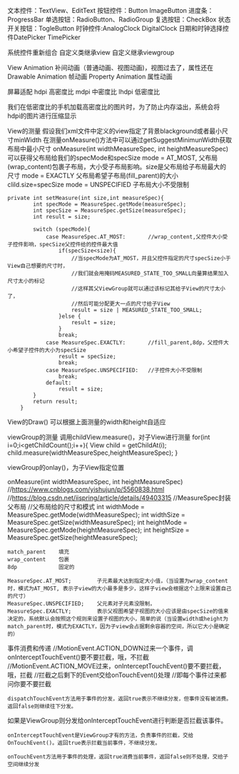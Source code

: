 文本控件：TextView、EditText
按钮控件：Button ImageButton
进度条：ProgressBar
单选按钮：RadioButton、RadioGroup
复选按钮：CheckBox
状态开关按钮：TogleButton
时钟控件:AnalogClock DigitalClock
日期和时钟选择控件DatePicker TimePicker

系统控件重新组合
自定义类继承view
自定义继承viewgroup


View Animation 补间动画（普通动画、视图动画)，视图过去了，属性还在
Drawable Animation 帧动画
Property Animation 属性动画


屏幕适配
hdpi    高密度比
mdpi    中密度比
lhdpi   低密度比

我们在低密度比的手机加载高密度比的图片时，为了防止内存溢出，系统会将hdpi的图片进行压缩显示

View的测量
    假设我们xml文件中定义的view指定了背景blackground或者最小尺寸minWidth
    在测量onMeasure()方法中可以通过getSuggestMinimunWidth获取布局中最小尺寸
    onMeasure(int widthMeasureSpec, int heightMeasureSpec)
    可以获得父布局给我们的specMode和specSize
    mode = AT_MOST,     父布局(wrap_content)包裹子布局，大小受子布局影响。size是父布局给子布局最大的尺寸
    mode = EXACTLY      父布局希望子布局(fill_parent)的大小 clild.size=specSize
    mode = UNSPECIFIED  子布局大小不受限制

    private int setMeasure(int size,int measureSpec){
            int specMode = MeasureSpec.getMode(measureSpec);
            int specSize = MeasureSpec.getSize(measureSpec);
            int result = size;

            switch (specMode){
                case MeasureSpec.AT_MOST:       //wrap_content,父控件大小受子控件影响，specSize父控件给的控件最大值
                    if(specSize<size){
                        //当specMode为AT_MOST，并且父控件指定的尺寸specSize小于View自己想要的尺寸时，
                        //我们就会用掩码MEASURED_STATE_TOO_SMALL向量算结果加入尺寸太小的标记
                        //这样其父ViewGroup就可以通过该标记其给子View的尺寸太小了，
                        //然后可能分配更大一点的尺寸给子View
                        result = size | MEASURED_STATE_TOO_SMALL;
                    }else {
                        result = size;
                    }
                    break;
                case MeasureSpec.EXACTLY:       //fill_parent,8dp，父控件大小希望子控件的大小为specSize
                    result = specSize;
                    break;
                case MeasureSpec.UNSPECIFIED:   //子控件大小不受限制
                    break;
                default:
                    result = size;
            }
            return result;
        }

View的Draw()
    可以根据上面测量的width和height自适应

viewGroup的测量
    调用childView.measure()，对子View进行测量
    for(int i=0;i<getChildCount();i++){
                View child = getChildAt(i);
                child.measure(widthMeasureSpec,heightMeasureSpec);
            }


viewGroup的onlay()，为子View指定位置


onMeasure(int widthMeasureSpec, int heightMeasureSpec)
    //https://www.cnblogs.com/yishujun/p/5560838.html
    //https://blog.csdn.net/iispring/article/details/49403315
    //MeasureSpec封装父布局
    //父布局给的尺寸和模式
    int widthMode = MeasureSpec.getMode(widthMeasureSpec);
    int widthSize = MeasureSpec.getSize(widthMeasureSpec);
    int heightMode = MeasureSpec.getMode(heightMeasureSpec);
    int heightSize = MeasureSpec.getSize(heightMeasureSpec);

    match_parent    填充
    wrap_content    包裹
    8dp             固定的

    MeasureSpec.AT_MOST;        子元素最大达到指定大小值，（当设置为wrap_content时，模式为AT_MOST, 表示子view的大小最多是多少，这样子view会根据这个上限来设置自己的尺寸）
    MeasureSpec.UNSPECIFIED;    父元素对子元素没限制，
    MeasureSpec.EXACTLY;        表示父视图希望子视图的大小应该是由specSize的值来决定的，系统默认会按照这个规则来设置子视图的大小，简单的说（当设置width或height为match_parent时，模式为EXACTLY，因为子view会占据剩余容器的空间，所以它大小是确定的）



事件消费和传递
//MotionEvent.ACTION_DOWN过来一个事件，调onInterceptTouchEvent()要不要拦截，哦，不拦截
//MotionEvent.ACTION_MOVE过来，onInterceptTouchEvent()要不要拦截，哦，拦截
//拦截之后剩下的Event交给onTouchEvent()处理
//即每个事件过来都问你要不要拦截

    dispatchTouchEvent方法用于事件的分发，返回true表示不继续分发，但事件没有被消费。返回false则继续往下分发。
如果是ViewGroup则分发给onInterceptTouchEvent进行判断是否拦截该事件。

    onInterceptTouchEvent是ViewGroup才有的方法，负责事件的拦截，交给OnTouchEvent()。返回true表示拦截当前事件，不继续分发。

    onTouchEvent方法用于事件的处理，返回true消费当前事件，返回false则不处理，交给子空间继续分发